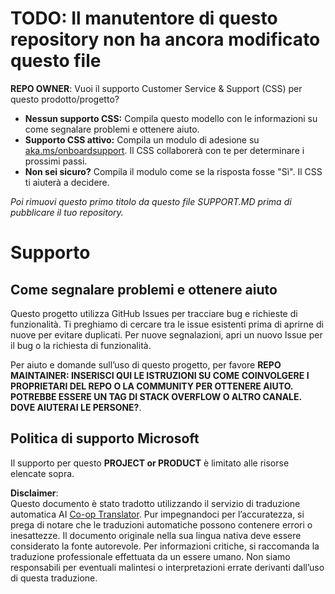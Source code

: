 <!--
CO_OP_TRANSLATOR_METADATA:
{
  "original_hash": "62fe65c1d8e3796c01aa1e3c89666cba",
  "translation_date": "2025-06-12T11:17:21+00:00",
  "source_file": "SUPPORT.md",
  "language_code": "it"
}
-->
# TODO: Il manutentore di questo repository non ha ancora modificato questo file

**REPO OWNER**: Vuoi il supporto Customer Service & Support (CSS) per questo prodotto/progetto?

- **Nessun supporto CSS:** Compila questo modello con le informazioni su come segnalare problemi e ottenere aiuto.
- **Supporto CSS attivo:** Compila un modulo di adesione su [aka.ms/onboardsupport](https://aka.ms/onboardsupport). Il CSS collaborerà con te per determinare i prossimi passi.
- **Non sei sicuro?** Compila il modulo come se la risposta fosse "Sì". Il CSS ti aiuterà a decidere.

*Poi rimuovi questo primo titolo da questo file SUPPORT.MD prima di pubblicare il tuo repository.*

# Supporto

## Come segnalare problemi e ottenere aiuto  

Questo progetto utilizza GitHub Issues per tracciare bug e richieste di funzionalità. Ti preghiamo di cercare tra le issue esistenti prima di aprirne di nuove per evitare duplicati. Per nuove segnalazioni, apri un nuovo Issue per il bug o la richiesta di funzionalità.

Per aiuto e domande sull’uso di questo progetto, per favore **REPO MAINTAINER: INSERISCI QUI LE ISTRUZIONI SU COME COINVOLGERE I PROPRIETARI DEL REPO O LA COMMUNITY PER OTTENERE AIUTO. POTREBBE ESSERE UN TAG DI STACK OVERFLOW O ALTRO CANALE. DOVE AIUTERAI LE PERSONE?**.

## Politica di supporto Microsoft  

Il supporto per questo **PROJECT or PRODUCT** è limitato alle risorse elencate sopra.

**Disclaimer**:  
Questo documento è stato tradotto utilizzando il servizio di traduzione automatica AI [Co-op Translator](https://github.com/Azure/co-op-translator). Pur impegnandoci per l’accuratezza, si prega di notare che le traduzioni automatiche possono contenere errori o inesattezze. Il documento originale nella sua lingua nativa deve essere considerato la fonte autorevole. Per informazioni critiche, si raccomanda la traduzione professionale effettuata da un essere umano. Non siamo responsabili per eventuali malintesi o interpretazioni errate derivanti dall’uso di questa traduzione.